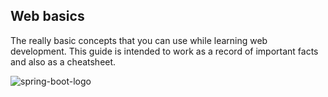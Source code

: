 ## Web basics

The really basic concepts that you can use while learning web development. This guide is intended to work as a record of important facts and also as a cheatsheet. 

![spring-boot-logo](https://user-images.githubusercontent.com/22565959/231868309-116e0a6d-e5c9-4834-a119-235656e087c7.png)
